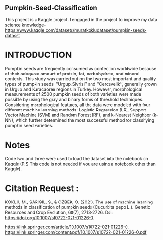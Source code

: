 ## Pumpkin-Seed-Classification
This project is a Kaggle project. I engaged in the project to improve my data science knowledge-
https://www.kaggle.com/datasets/muratkokludataset/pumpkin-seeds-dataset

# INTRODUCTION
Pumpkin seeds are frequently consumed as confection worldwide because of their adequate amount of protein, fat, carbohydrate, and mineral contents. This study was carried out on the two most important and quality types of pumpkin seeds, ‘‘Urgup_Sivrisi’’ and ‘‘Cercevelik’’, generally grown in Urgup and Karacaoren regions in Turkey. However, morphological measurements of 2500 pumpkin seeds of both varieties were made possible by using the gray and binary forms of threshold techniques. Considering morphological features, all the data were modeled with four different machine learning methods: Logistic Regression (LR), Support Vector Machine (SVM) and Random Forest (RF), and k-Nearest Neighbor (k-NN), which further determined the most successful method for classifying pumpkin seed varieties.

# Notes
Code two and three were used to load the dataset into the notebook on Kaggle (P.S This code is not needed if you are using a notebook other than Kaggle). 

# Citation Request :
KOKLU, M., SARIGIL, S., & OZBEK, O. (2021). The use of machine learning methods in classification of pumpkin seeds (Cucurbita pepo L.). Genetic Resources and Crop Evolution, 68(7), 2713-2726. Doi: https://doi.org/10.1007/s10722-021-01226-0.

https://link.springer.com/article/10.1007/s10722-021-01226-0.
https://link.springer.com/content/pdf/10.1007/s10722-021-01226-0.pdf

